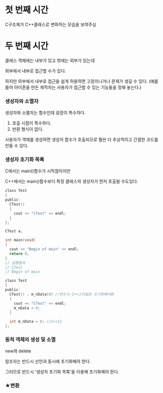 # 첫 번째 시간

C구조체가 C++클래스로 변화하는 모습을 보여주심


# 두 번째 시간

클래스 객체에는 내부가 있고 밖에는 외부가 있는데

외부에서 내부로 접근할 수가 있다.

하지만 외부에서 내부로 접근을 쉽게 허용하면 고장이나거나 문제가 생길 수 있다. (예를 들어 아이폰을 만든 제작자는 사용자가 접근할 수 있는 기능들을 정해 놓는다.)

### 생성자와 소멸자

생성자와 소멸자는 함수인데 굉장이 특수하다.

1. 호출 시점이 특수하다.
2. 반환 형식이 없다.

사용자가 객체를 생성하면 생성자 함수가 호출되므로 훨씬 더 추상적이고 간결한 코드를 만들 수 있다.

### 생성자 초기화 목록

C에서는 main()함수가 시작점이지만

C++에서는 main()함수보다 특정 클래스의 생성자가 먼저 호출될 수도있다.

```c
class Test
{
public:
  CTest()
  {
    cout << "CTest" << endl;
  }
};

CTest a;

int main(void)
{
  cout << "Begin of main" << endl;
  return 0;
}
// 실행결과
// CTest
// Begin of main
```

```c
class Test
{
public:
  CTest() : m_nData(0) //반드시 C++스타일로 초기화해야함
  {
    cout << "CTest" << endl;
    m_nData = 0;
  }
  
  int m_nData = 0; //C++11
};
```

### 동적 객체의 생성 및 소멸

new와 delete

참조자는 반드시 선언과 동시에 초기화해야 한다.

그러므로 반드시 '생성자 초기화 목록'을 이용해 초기화해야 한다.

### ★변환
